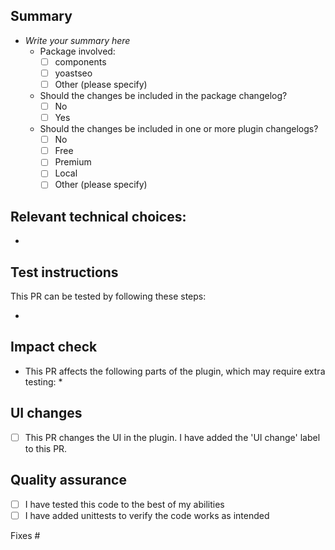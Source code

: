 ## Summary

* _Write your summary here_
  * Package involved:
    * [ ] components
    * [ ] yoastseo
    * [ ] Other (please specify)
  * Should the changes be included in the package changelog?
    * [ ] No
    * [ ] Yes
  * Should the changes be included in one or more plugin changelogs?
    * [ ] No
    * [ ] Free
    * [ ] Premium
    * [ ] Local
    * [ ] Other (please specify)

## Relevant technical choices:

*

## Test instructions
<!--
Please follow these guidelines when creating test instructions:
- Please provide step-by-step instructions how to reproduce the issue, if applicable.
- Write step-by-step test instructions aimed at non-tech-savvy users, even if the PR is not user-facing.
-->
This PR can be tested by following these steps:

*

## Impact check
<!--
Sometimes PRs have a bigger impact than is suggested in the user-facing changes. In such cases,
additional (regression) testing might be necessary. To make it clear what parts might need additional testing,
please outline which parts of the plugin have been impacted by this PR.
-->
* This PR affects the following parts of the plugin, which may require extra testing:
  *

## UI changes
* [ ] This PR changes the UI in the plugin. I have added the 'UI change' label to this PR.

## Quality assurance

* [ ] I have tested this code to the best of my abilities
* [ ] I have added unittests to verify the code works as intended

Fixes #
